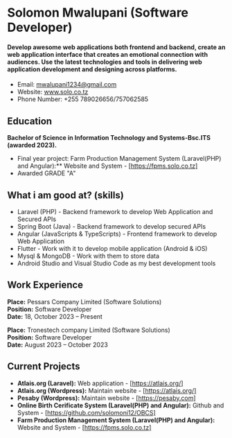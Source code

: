 Solomon Mwalupani (Software Developer)
======
#### Develop awesome web applications both frontend and backend, create an web application interface that creates an emotional connection with audiences. Use the latest technologies and tools in delivering web application development and designing across platforms.
- Email: mwalupani1234@gmail.com
- Website: www.solo.co.tz
- Phone Number: +255 789026656/757062585


Education
---------
**Bachelor of Science in Information Technology and Systems-Bsc.ITS (awarded 2023).**
- Final year project: Farm Production Management System (Laravel(PHP) and Angular):** Website and System - [https://fpms.solo.co.tz]
- Awarded GRADE "A"

What i am good at? (skills)
------
- Laravel (PHP) - Backend framework to develop Web Application and Secured APIs
- Spring Boot (Java) - Backend framework to develop secured APIs
- Angular (JavaScripts & TypeScripts) - Frontend framework to develop Web Application
- Flutter - Work with it to develop mobile application (Android & iOS)
- Mysql & MongoDB - Work with them to store data
- Android Studio and Visual Studio Code as my best development tools

Work Experience
------
**Place:** Pessars Company Limited (Software Solutions)<br/>
**Position:** Software Developer<br/>
**Date:** 18, October 2023 – Present<br/>

**Place:** Tronestech company Limited (Software Solutions)<br/>
**Position:** Software Developer<br/>
**Date:** August 2023 – October 2023<br/>

Current Projects
------
- **Atlais.org (Laravel):** Web application - [https://atlais.org/]
- **Atlais.org (Wordpress):** Maintain website - [https://atlais.org/]
- **Pesaby (Wordpress):** Maintain website - [https://pesaby.com]
- **Online Birth Cerificate System (Laravel(PHP) and Angular):** Github and System - [https://github.com/solomoni12/OBCS]
- **Farm Production Management System (Laravel(PHP) and Angular):** Website and System - [https://fpms.solo.co.tz]

